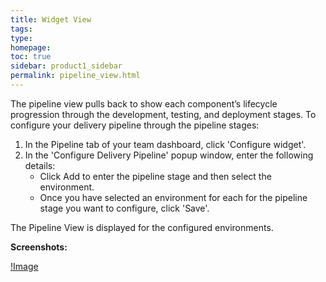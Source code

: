 ```yaml
---
title: Widget View
tags: 
type: 
homepage: 
toc: true
sidebar: product1_sidebar
permalink: pipeline_view.html
---
```


The pipeline view pulls back to show each component’s lifecycle progression through the development, testing, and deployment stages. To configure your delivery pipeline through the pipeline stages:

1. In the Pipeline tab of your team dashboard, click 'Configure widget'. 
2. In the 'Configure Delivery Pipeline' popup window, enter the following details:
   - Click Add to enter the pipeline stage and then select the environment.
   - Once you have selected an environment for each for the pipeline stage you want to configure, click 'Save'.

The Pipeline View is displayed for the configured environments.   

**Screenshots:**

[!Image](/Screenshots/pipeline_view.png)


